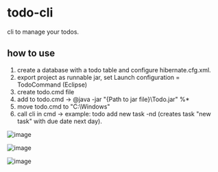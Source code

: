 # todo-cli
cli to manage your todos.

## how to use
1. create a database with a todo table and configure hibernate.cfg.xml.
2. export project as runnable jar, set Launch configuration = TodoCommand (Eclipse)
3. create todo.cmd file 
4. add to todo.cmd -> @java -jar "{Path to jar file}\Todo.jar" %*
5. move todo.cmd to "C:\Windows"
6. call cli in cmd -> example: todo add new task -nd (creates task "new task" with due date next day).

![image](https://user-images.githubusercontent.com/61287177/167681166-8037be17-0ae1-4587-a41c-bc880533e421.png)

![image](https://user-images.githubusercontent.com/61287177/167681291-193afac6-1728-4b5d-b9f6-5f3ea8fa6ffd.png)

![image](https://user-images.githubusercontent.com/61287177/167681700-f1ac04e3-ac97-434a-9ba6-a10fc0ca8e55.png)
